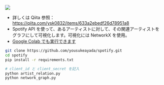 ![](FLOW/network_edited.jpg)

- 詳しくは Qiita 参照：https://qiita.com/ysk0832/items/633a2ebedf26d78951a8
- Spotify API を使って、あるアーティストに対して、その関連アーティストをグラフにして可視化します。可視化には NetworkX を使用。
- [Google Colab でも実行できます](https://colab.research.google.com/drive/1Aev5FZ3an13QMwJuJzP9Ahekv_Oosfs1?usp=sharing)


```bash
git clone https://github.com/yousukeayada/spotify.git
cd spotify
pip install -r requirements.txt

# client_id と client_secret を記入
python artist_relation.py
python network_graph.py
```
